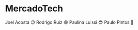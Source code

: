 # MercadoTech


Joel Acosta :wink:
Rodrigo Ruiz :smile: 
Paulina Luissi :sunglasses:
Paulo Pintos :space_invader:
